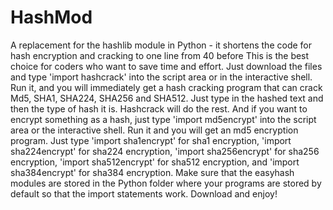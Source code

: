 # HashMod
A replacement for the hashlib module in Python - it shortens the code for hash encryption and cracking to one line from 40 before 
This is the best choice for coders who want to save time and effort. Just download the files and type 'import hashcrack' into the script area or in the interactive shell.
Run it, and you will immediately get a hash cracking program that can crack Md5, SHA1, SHA224, SHA256 and SHA512. Just type in the hashed text and then the type of hash it is.
Hashcrack will do the rest. And if you want to encrypt something as a hash, just type 'import md5encrypt' into the script area or the interactive shell.
Run it and you will get an md5 encryption program.
Just type 'import sha1encrypt' for sha1 encryption, 'import sha224encrypt' for sha224 encryption,
'import sha256encrypt' for sha256 encryption, 'import sha512encrypt' for sha512 encryption, and 'import sha384encrypt' for sha384 encryption. Make sure that the easyhash modules are stored in the Python folder where your programs are stored by default so that the import statements work. Download and enjoy!

